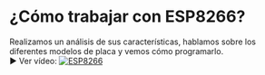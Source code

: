 # ¿Cómo trabajar con ESP8266?
Realizamos un análisis de sus características, hablamos sobre los diferentes modelos de placa y vemos cómo programarlo.
<br>
▶️ Ver vídeo:
[![ESP8266](https://i.imgur.com/yHCHDMr.png)](https://www.youtube.com/watch?v=gAe-Kjg_ggc&t "Ver vídeo sobre ESP8266")
